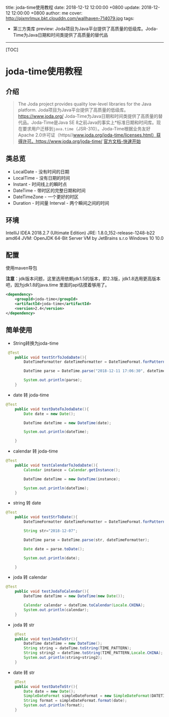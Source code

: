 title: joda-time使用教程
date: 2018-12-12 12:00:00 +0800
update: 2018-12-12 12:00:00 +0800
author: me
cover: http://pjxmrlmux.bkt.clouddn.com/wallhaven-714079.jpg
tags:

  - 第三方类库
preview:  Joda项目为Java平台提供了高质量的低级库。Joda-Time为Java日期和时间类提供了高质量的替代品

---

[TOC]

#  joda-time使用教程

## 介绍

> The Joda project provides quality low-level libraries for the Java platform.
> Joda项目为Java平台提供了高质量的低级库。https://www.joda.org/
> Joda-Time为Java日期和时间类提供了高质量的替代品。Joda-Time是Java SE 8之前Java的事实上*标准日期和时间库。现在要求用户迁移到`java.time`（JSR-310）。Joda-Time根据业务友好Apache 2.0许可证（https//www.joda.org/joda-time/licenses.html）获得许可。https://www.joda.org/joda-time/
> [官方文档-快速开始](https://www.joda.org/joda-time/quickstart.html)

## 类总览

* LocalDate  - 没有时间的日期
* LocalTime  - 没有日期的时间
* Instant - 时间线上的瞬时点
* DateTime  - 带时区的完整日期和时间
* DateTimeZone  - 一个更好的时区
* Duration  - 时间量
  Interval - 两个瞬间之间的时间

## 环境

IntelliJ IDEA 2018.2.7 (Ultimate Edition)
JRE: 1.8.0_152-release-1248-b22 amd64
JVM: OpenJDK 64-Bit Server VM by JetBrains s.r.o
Windows 10 10.0

## 配置

使用maven导包

**注意**：jdk版本问题，这里选用依赖jdk1.5的版本，即2.3版，jdk1.8选用更高版本吧，因为jdk1.8的java.time 里面的api估摸着够用了。

```xml
<dependency>
    <groupId>joda-time</groupId>
    <artifactId>joda-time</artifactId>
    <version>2.4</version>
</dependency>
```

## 简单使用

* String转换为joda-time

```java
 @Test
    public void testStrToJodaDate(){
        DateTimeFormatter dateTimeFormatter = DateTimeFormat.forPattern(DATETIME_PATTERN);

        DateTime parse = DateTime.parse("2018-12-11 17:06:30", dateTimeFormatter);

        System.out.println(parse);
    }
```

* date 转 joda-time

```java
@Test
    public void testDateToJodaDate(){
        Date date = new Date();

        DateTime dateTime = new DateTime(date);

        System.out.println(dateTime);

    }
```

* calendar 转 joda-time

```java
@Test
    public void testCalendarToJodaDate(){
        Calendar instance = Calendar.getInstance();

        DateTime dateTime = new DateTime(instance);

        System.out.println(dateTime);
    }
```

* string 转 date

```java
@Test
    public void testStrToDate(){
        DateTimeFormatter dateTimeFormatter = DateTimeFormat.forPattern(DATE_PATTERN);

        String str="2018-12-07";

        DateTime parse = DateTime.parse(str, dateTimeFormatter);

        Date date = parse.toDate();

        System.out.println(date);

    }
```

* joda 转 calendar

```java
@Test
    public void testJodaToCalendar(){
        DateTime dateTime = new DateTime(new Date());

        Calendar calendar = dateTime.toCalendar(Locale.CHINA);
        System.out.println(calendar);
    }
```

* joda 转 str

```java
    @Test
    public void testJodaToStr(){
        DateTime dateTime = new DateTime();
        String string = dateTime.toString(TIME_PATTERN);
        String string2 = dateTime.toString(TIME_PATTERN,Locale.CHINA);
        System.out.println(string+string2);
    }
```

* date 转 str

```java
    @Test
    public void testDateToStr(){
        Date date = new Date();
        SimpleDateFormat simpleDateFormat = new SimpleDateFormat(DATETIME_PATTERN);
        String format = simpleDateFormat.format(date);
        System.out.println(format);
    }
```